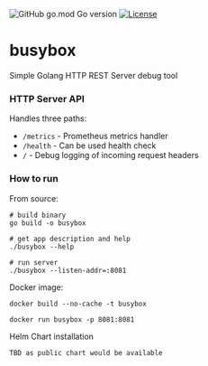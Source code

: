 ![GitHub go.mod Go version](https://img.shields.io/github/go-mod/go-version/rovergulf/utils)
[![License](https://img.shields.io/badge/License-Apache_2.0-blue.svg)](https://opensource.org/licenses/Apache-2.0)

# busybox

Simple Golang HTTP REST Server debug tool

### HTTP Server API
Handles three paths:
- `/metrics` - Prometheus metrics handler
- `/health` - Can be used health check
- `/` - Debug logging of incoming request headers

### How to run

From source:
```shell
# build binary
go build -o busybox

# get app description and help
./busybox --help

# run server
./busybox --listen-addr=:8081
```

Docker image:
```shell
docker build --no-cache -t busybox

docker run busybox -p 8081:8081
```

Helm Chart installation
```
TBD as public chart would be available
```
